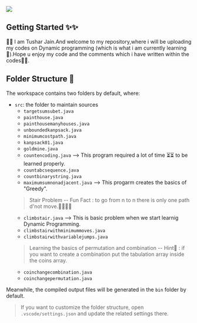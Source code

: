 <img src = "https://www.google.com/url?sa=i&url=https%3A%2F%2Fwww.youtube.com%2Fwatch%3Fv%3DaPQY__2H3tE&psig=AOvVaw29K1yVEnUNj8RYNVL3Bwol&ust=1628956886061000&source=images&cd=vfe&ved=0CAoQjRxqFwoTCPCJ3cOvrvICFQAAAAAdAAAAABAE">

## Getting Started ✨✨

👋👋 I am Tushar Jain.And welcome to my repository,where i will be uploading my codes on Dynamic programming (which is what i am currently learning🏫).Hope u enjoy my code and the comments which i have written within the codes👩‍💻.

## Folder Structure 📁

The workspace contains two folders by default, where:

- `src`: the folder to maintain sources
    - `targetsumsubet.java`
    - `painthouse.java`
    - `painthousemanyhouses.java`
    - `unboundedkanpsack.java`
    - `minimumcostpath.java`
    - `kanpsack01.java`
    - `goldmine.java`
    - `countencoding.java` --> This program required a lot of time ⏳⏳ to be learned properly.
    - `countabcsequence.java`
    - `countbinarystring.java`
    - `maximumsumnonadjacent.java` --> This progarm creates the basics of "Greedy".
    >Stair Problem
    -- Fun Fact : to go from n to n there is only one path d'not move.🐱‍🏍🤣🤦
    - `climbstair.java` --> This is basic problem when we start learnig Dynamic Programming.
    - `climbstairwithminimummoves.java`
    - `climbstairwithvariablejumps.java`
    >Learning the basics of permutation and combination
    -- Hint🥷 : if you want to create a combination put the tabulation array inside the coins array.
    - `coinchangecombination.java`
    - `coinchangepermutation.java`

Meanwhile, the compiled output files will be generated in the `bin` folder by default.

> If you want to customize the folder structure, open `.vscode/settings.json` and update the related settings there.

